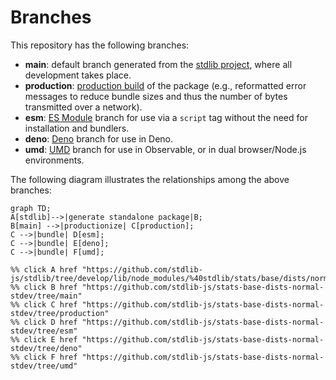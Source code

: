 <!--

@license Apache-2.0

Copyright (c) 2022 The Stdlib Authors.

Licensed under the Apache License, Version 2.0 (the "License");
you may not use this file except in compliance with the License.
You may obtain a copy of the License at

    http://www.apache.org/licenses/LICENSE-2.0

Unless required by applicable law or agreed to in writing, software
distributed under the License is distributed on an "AS IS" BASIS,
WITHOUT WARRANTIES OR CONDITIONS OF ANY KIND, either express or implied.
See the License for the specific language governing permissions and
limitations under the License.

-->

# Branches

This repository has the following branches:

-   **main**: default branch generated from the [stdlib project][stdlib-url], where all development takes place.
-   **production**: [production build][production-url] of the package (e.g., reformatted error messages to reduce bundle sizes and thus the number of bytes transmitted over a network).
-   **esm**: [ES Module][esm-url] branch for use via a `script` tag without the need for installation and bundlers.
-   **deno**: [Deno][deno-url] branch for use in Deno.
-   **umd**: [UMD][umd-url] branch for use in Observable, or in dual browser/Node.js environments.

The following diagram illustrates the relationships among the above branches:

```mermaid
graph TD;
A[stdlib]-->|generate standalone package|B;
B[main] -->|productionize| C[production];
C -->|bundle| D[esm];
C -->|bundle| E[deno];
C -->|bundle| F[umd];

%% click A href "https://github.com/stdlib-js/stdlib/tree/develop/lib/node_modules/%40stdlib/stats/base/dists/normal/stdev"
%% click B href "https://github.com/stdlib-js/stats-base-dists-normal-stdev/tree/main"
%% click C href "https://github.com/stdlib-js/stats-base-dists-normal-stdev/tree/production"
%% click D href "https://github.com/stdlib-js/stats-base-dists-normal-stdev/tree/esm"
%% click E href "https://github.com/stdlib-js/stats-base-dists-normal-stdev/tree/deno"
%% click F href "https://github.com/stdlib-js/stats-base-dists-normal-stdev/tree/umd"
```

[stdlib-url]: https://github.com/stdlib-js/stdlib/tree/develop/lib/node_modules/%40stdlib/stats/base/dists/normal/stdev
[production-url]: https://github.com/stdlib-js/stats-base-dists-normal-stdev/tree/production
[deno-url]: https://github.com/stdlib-js/stats-base-dists-normal-stdev/tree/deno
[umd-url]: https://github.com/stdlib-js/stats-base-dists-normal-stdev/tree/umd
[esm-url]: https://github.com/stdlib-js/stats-base-dists-normal-stdev/tree/esm